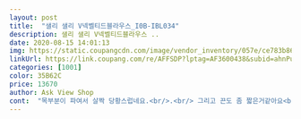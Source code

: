 ```yaml
---
layout: post 
title:  "샐리 샐리 V넥벨티드블라우스_I0B-IBL034" 
description: 샐리 샐리 V넥벨티드블라우스 ..
date: 2020-08-15 14:01:13 
img: https://static.coupangcdn.com/image/vendor_inventory/057e/ce783b8632c921a228eb3e8620fda9f798414ba7c67be5dfd712ee454417.jpg 
linkUrl: https://link.coupang.com/re/AFFSDP?lptag=AF3600438&subid=ahnPublicAsk&pageKey=1579810728&itemId=2700984515&vendorItemId=70691322166&traceid=V0-113-4904ebbbc8d25d2b 
categories: [1001] 
color: 35B62C 
price: 13670 
author: Ask View Shop 
cont:  "목부분이 파여서 살짝 당황스럽네요.<br/>.<br/> 그리고 끈도 좀 짧은거같아요<br/>사진하고 똑같아요 청바지에 입어도 좋을거 같고 검정바지에 입어도 좋겠네요<br/>재질부드럽고  디자인 좋아요.<br/> 완전 정 싸이즈에요<br/>" 
---
```

